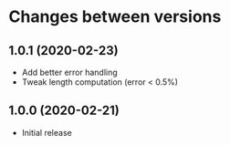 # Changes between versions

## 1.0.1 (2020-02-23)

* Add better error handling
* Tweak length computation (error < 0.5%)

## 1.0.0 (2020-02-21)

* Initial release
